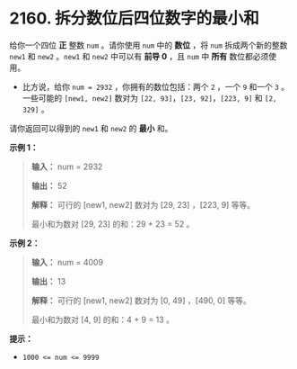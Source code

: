 # 2160. 拆分数位后四位数字的最小和

给你一个四位 **正**  整数 `num` 。请你使用 `num` 中的 **数位**  ，将 `num` 拆成两个新的整数 `new1` 和 `new2` 。`new1` 和 `new2` 中可以有 **前导 0**  ，且 `num` 中 **所有**  数位都必须使用。

*   比方说，给你 `num = 2932` ，你拥有的数位包括：两个 `2` ，一个 `9` 和一个 `3` 。一些可能的 `[new1, new2]` 数对为 `[22, 93]`，`[23, 92]`，`[223, 9]` 和 `[2, 329]` 。

请你返回可以得到的 `new1` 和 `new2` 的 **最小**  和。

**示例 1：**

> **输入：** num = 2932
>
> **输出：** 52
>
> **解释：** 可行的 \[new1, new2] 数对为 \[29, 23] ，\[223, 9] 等等。
>
> 最小和为数对 \[29, 23] 的和：29 \+ 23 = 52 。

**示例 2：**

> **输入：** num = 4009
>
> **输出：** 13
>
> **解释：** 可行的 \[new1, new2] 数对为 \[0, 49] ，\[490, 0] 等等。
>
> 最小和为数对 \[4, 9] 的和：4 \+ 9 = 13 。

**提示：**

*   `1000 <= num <= 9999`